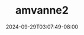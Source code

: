 --- 
title: "amvanne2"
description: "    amvanne2 instagram full vidio new"
date: 2024-09-29T03:07:49-08:00
file_code: "bic79drr5j92"
draft: false
cover: "vq5vnr8nbpvf3b1z.jpg"
tags: ["indo", "bokep-indo", "bokep-viral", "bokep-ig"]
length: 15
fld_id: "1483130"
foldername: "Am vanne new"
categories: ["Am vanne new"]
views: 0
---